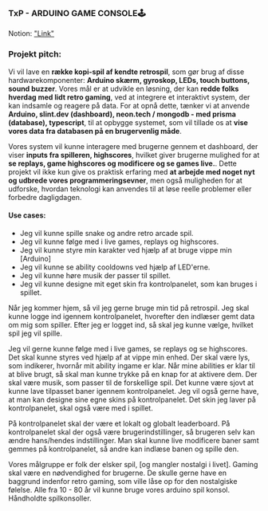 ### TxP - ARDUINO GAME CONSOLE🕹️

Notion: ["Link"](https://mercantec.notion.site/Projekt-H3-IoT-og-Serverside-med-Christoffer-og-Kasper-e8980638a8584a72b0c7d718252dbba4?pvs=4)

### Projekt pitch:

Vi vil lave en **række kopi-spil af kendte retrospil**, som gør brug af disse hardwarekomponenter: **Arduino skærm, gyroskop, LEDs, touch buttons, sound buzzer**. Vores mål er at udvikle en løsning, der kan **redde folks hverdag med lidt retro gaming**, ved at integrere et interaktivt system, der kan indsamle og reagere på data. For at opnå dette, tænker vi at anvende **Arduino, slint.dev (dashboard), neon.tech / mongodb - med prisma (database), typescript**, til at opbygge systemet, som vil tillade os at **vise vores data fra databasen på en brugervenlig måde**.

Vores system vil kunne interagere med brugerne gennem et dashboard, der viser **inputs fra spilleren, highscores**, hvilket giver brugerne mulighed for at **se replays, game highscores og modificere og se games live.**. Dette projekt vil ikke kun give os praktisk erfaring med **at arbejde med noget nyt og udbrede vores programmeringsevner**, men også muligheden for at udforske, hvordan teknologi kan anvendes til at løse reelle problemer eller forbedre dagligdagen.

#### Use cases:

-   Jeg vil kunne spille snake og andre retro arcade spil.
-   Jeg vil kunne følge med i live games, replays og highscores.
-   Jeg vil kunne styre min karakter ved hjælp af at bruge vippe min [Arduino]
-   Jeg vil kunne se ability cooldowns ved hjælp af LED'erne.
-   Jeg vil kunne høre musik der passer til spillet.
-   Jeg vil kunne designe mit eget skin fra kontrolpanelet, som kan bruges i spillet.

Når jeg kommer hjem, så vil jeg gerne bruge min tid på retrospil. Jeg skal kunne logge ind igennem kontrolpanelet, hvorefter den indlæser gemt data om mig som spiller. Efter jeg er logget ind, så skal jeg kunne vælge, hvilket spil jeg vil spille.

Jeg vil gerne kunne følge med i live games, se replays og se highscores. Det skal kunne styres ved hjælp af at vippe min enhed. Der skal være lys, som indikerer, hvornår mit ability ingame er klar. Når mine abilities er klar til at blive brugt, så skal man kunne trykke på en knap for at aktivere dem. Der skal være musik, som passer til de forskellige spil. Det kunne være sjovt at kunne lave tilpasset baner igennem kontrolpanelet. Jeg vil også gerne have, at man kan designe sine egne skins på kontrolpanelet. Det skin jeg laver på kontrolpanelet, skal også være med i spillet.

På kontrolpanelet skal der være et lokalt og globalt leaderboard. På kontrolpanelet skal der også være brugerindstillinger, så brugeren selv kan ændre hans/hendes indstillinger. Man skal kunne live modificere baner samt gemmes på kontrolpanelet, så andre kan indlæse banen og spille den.

Vores målgruppe er folk der elsker spil, [og mangler nostalgi i livet]. Gaming skal være en nødvendighed for brugerne. De skulle gerne have en baggrund indenfor retro gaming, som ville låse op for den nostalgiske følelse.
Alle fra 10 - 80 år vil kunne bruge vores arduino spil konsol. Håndholdte spilkonsoller.
